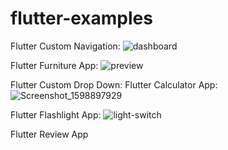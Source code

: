 # flutter-examples  </n>
Flutter Custom Navigation: </n>
![dashboard](https://user-images.githubusercontent.com/31367048/148998478-6adfaf46-d12a-46fb-b00a-7601684e1e00.jpg)

Flutter Furniture App: </n>
![preview](https://user-images.githubusercontent.com/31367048/148998257-fd84059a-d9f8-4b80-a3bb-85c6bf2464ce.png)

Flutter Custom Drop Down:  </n>
Flutter Calculator App: </n>
![Screenshot_1598897929](https://user-images.githubusercontent.com/31367048/148998406-503ee57d-ed77-486c-95f9-e2a9c242f98c.png)

Flutter Flashlight App: </n>
![light-switch](https://user-images.githubusercontent.com/31367048/148998608-fe54e9f3-c746-4a7b-9060-73ab822afcdc.png) </n>

Flutter Review App
